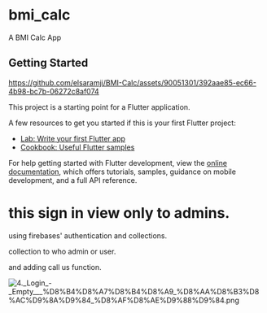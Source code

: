# bmi_calc

A BMI Calc App 

## Getting Started


https://github.com/elsaramji/BMI-Calc/assets/90051301/392aae85-ec66-4b98-bc7b-06272c8af074


This project is a starting point for a Flutter application.

A few resources to get you started if this is your first Flutter project:

- [Lab: Write your first Flutter app](https://docs.flutter.dev/get-started/codelab)
- [Cookbook: Useful Flutter samples](https://docs.flutter.dev/cookbook)

For help getting started with Flutter development, view the
[online documentation](https://docs.flutter.dev/), which offers tutorials,
samples, guidance on mobile development, and a full API reference.




# this sign in view only to admins.

using firebases' authentication and collections.

collection to who admin or user.

and  adding call us function.

![4.\_Login\_-\_Empty\_\_\_%D8%B4%D8%A7%D8%B4%D8%A9\_%D8%AA%D8%B3%D8%AC%D9%8A%D9%84\_%D8%AF%D8%AE%D9%88%D9%84.png](https://trello.com/1/cards/676a89a4e0a2cdae1c7d2929/attachments/676a8a07989930b15ac7a7f7/download/4._Login_-_Empty___%D8%B4%D8%A7%D8%B4%D8%A9_%D8%AA%D8%B3%D8%AC%D9%8A%D9%84_%D8%AF%D8%AE%D9%88%D9%84.png)
